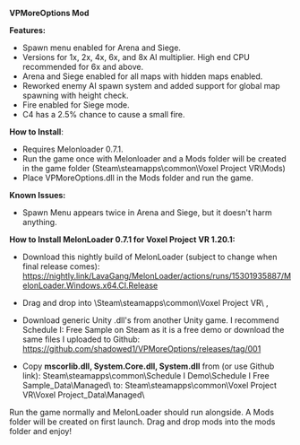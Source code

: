 **VPMoreOptions Mod**

**Features:**

- Spawn menu enabled for Arena and Siege.
- Versions for 1x, 2x, 4x, 6x, and 8x AI multiplier. High end CPU recommended for 6x and above. 
- Arena and Siege enabled for all maps with hidden maps enabled. 
- Reworked enemy AI spawn system and added support for global map spawning with height check.
- Fire enabled for Siege mode.
- C4 has a 2.5% chance to cause a small fire. 

**How to Install**:

- Requires Melonloader 0.7.1.
- Run the game once with Melonloader and a Mods folder will be created in the game folder (Steam\steamapps\common\Voxel Project VR\Mods)
- Place VPMoreOptions.dll in the Mods folder and run the game.

**Known Issues:**

- Spawn Menu appears twice in Arena and Siege, but it doesn't harm anything.

**How to Install MelonLoader 0.7.1 for Voxel Project VR 1.20.1:**

- Download this nightly build of MelonLoader (subject to change when final release comes):
https://nightly.link/LavaGang/MelonLoader/actions/runs/15301935887/MelonLoader.Windows.x64.CI.Release

- Drag and drop into \Steam\steamapps\common\Voxel Project VR\ ,

- Download  generic Unity .dll's from another Unity game. I recommend Schedule I: Free Sample on Steam as it is a free demo or download the same files I uploaded to Github:
https://github.com/shadowed1/VPMoreOptions/releases/tag/001

- Copy **mscorlib.dll, System.Core.dll, System.dll** from (or use Github link):
Steam\steamapps\common\Schedule I Demo\Schedule I Free Sample_Data\Managed\ 
to:
Steam\steamapps\common\Voxel Project VR\Voxel Project_Data\Managed\ 

Run the game normally and MelonLoader should run alongside. A Mods folder will be created on first launch. Drag and drop mods into the mods folder and enjoy! 
